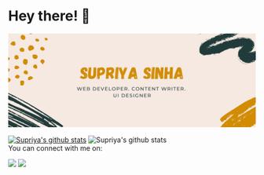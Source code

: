# Hey there! 👋
![alt text](https://github.com/supriyasinhaa/supriyasinhaa/blob/master/2.png?raw=true)<br>

[![Supriya's github stats](https://github-readme-stats.vercel.app/api?username=supriyasinhaa)](https://github.com/supriyasinhaa/github-readme-stats)
![Supriya's github stats](https://github-readme-stats.vercel.app/api?username=supriyasinhaa&show_icons=true&theme=radical)
<br>
You can connect with me on:
<!--<img src = "https://img.shields.io/badge/facebook-%231877F2.svg?&style=for-the-badge&logo=facebook&logoColor=white">--->
<a href= "https://www.facebook.com/supriyasinha26.03"><img src = "https://img.shields.io/badge/facebook-%231877F2.svg?&style=for-the-badge&logo=facebook&logoColor=white"></a>
<a href="https://www.instagram.com/supriyasinhaa/"><img src = "https://img.shields.io/badge/instagram-%23E4405F.svg?&style=for-the-badge&logo=instagram&logoColor=white"></a>
